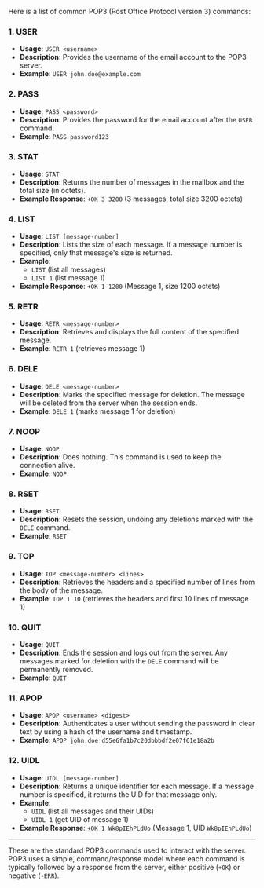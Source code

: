 Here is a list of common POP3 (Post Office Protocol version 3) commands:

### 1. **USER**  
   - **Usage**: `USER <username>`
   - **Description**: Provides the username of the email account to the POP3 server.
   - **Example**: `USER john.doe@example.com`

### 2. **PASS**  
   - **Usage**: `PASS <password>`
   - **Description**: Provides the password for the email account after the `USER` command.
   - **Example**: `PASS password123`

### 3. **STAT**  
   - **Usage**: `STAT`
   - **Description**: Returns the number of messages in the mailbox and the total size (in octets).
   - **Example Response**: `+OK 3 3200` (3 messages, total size 3200 octets)

### 4. **LIST**  
   - **Usage**: `LIST [message-number]`
   - **Description**: Lists the size of each message. If a message number is specified, only that message's size is returned.
   - **Example**:
     - `LIST` (list all messages)
     - `LIST 1` (list message 1)
   - **Example Response**: `+OK 1 1200` (Message 1, size 1200 octets)

### 5. **RETR**  
   - **Usage**: `RETR <message-number>`
   - **Description**: Retrieves and displays the full content of the specified message.
   - **Example**: `RETR 1` (retrieves message 1)

### 6. **DELE**  
   - **Usage**: `DELE <message-number>`
   - **Description**: Marks the specified message for deletion. The message will be deleted from the server when the session ends.
   - **Example**: `DELE 1` (marks message 1 for deletion)

### 7. **NOOP**  
   - **Usage**: `NOOP`
   - **Description**: Does nothing. This command is used to keep the connection alive.
   - **Example**: `NOOP`

### 8. **RSET**  
   - **Usage**: `RSET`
   - **Description**: Resets the session, undoing any deletions marked with the `DELE` command.
   - **Example**: `RSET`

### 9. **TOP**  
   - **Usage**: `TOP <message-number> <lines>`
   - **Description**: Retrieves the headers and a specified number of lines from the body of the message.
   - **Example**: `TOP 1 10` (retrieves the headers and first 10 lines of message 1)

### 10. **QUIT**  
   - **Usage**: `QUIT`
   - **Description**: Ends the session and logs out from the server. Any messages marked for deletion with the `DELE` command will be permanently removed.
   - **Example**: `QUIT`

### 11. **APOP**  
   - **Usage**: `APOP <username> <digest>`
   - **Description**: Authenticates a user without sending the password in clear text by using a hash of the username and timestamp.
   - **Example**: `APOP john.doe d55e6fa1b7c20dbbbdf2e07f61e18a2b`

### 12. **UIDL**  
   - **Usage**: `UIDL [message-number]`
   - **Description**: Returns a unique identifier for each message. If a message number is specified, it returns the UID for that message only.
   - **Example**:
     - `UIDL` (list all messages and their UIDs)
     - `UIDL 1` (get UID of message 1)
   - **Example Response**: `+OK 1 Wk8pIEhPLdUo` (Message 1, UID `Wk8pIEhPLdUo`)

---

These are the standard POP3 commands used to interact with the server. POP3 uses a simple, command/response model where each command is typically followed by a response from the server, either positive (`+OK`) or negative (`-ERR`).
